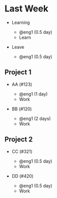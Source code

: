# Last Week

- Learning
  - @eng1 (0.5 day)
  - Learn

- Leave
  - @eng1 (0.5 day)

## Project 1

- AA (#123)
  - @eng1 (1 day)
  - Work

- BB (#120)
  - @eng1 (2 days)
  - Work

## Project 2

- CC (#321)
  - @eng1 (0.5 day)
  - Work

- DD (#420)
  - @eng1 (0.5 day)
  - Work
